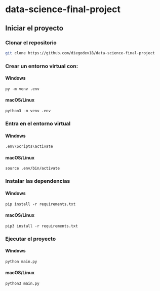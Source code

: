 # data-science-final-project

## Iniciar el proyecto

### Clonar el repositorio

```sh
git clone https://github.com/diegodev18/data-science-final-project
```

### Crear un entorno virtual con:

#### Windows

```
py -m venv .env
```

#### macOS/Linux

```
python3 -m venv .env
```

### Entra en el entorno virtual

#### Windows

```
.env\Scripts\activate
```

#### macOS/Linux

```
source .env/bin/activate
```

### Instalar las dependencias

#### Windows

```
pip install -r requirements.txt
```

#### macOS/Linux

```
pip3 install -r requirements.txt
```

### Ejecutar el proyecto

#### Windows

```
python main.py
```

#### macOS/Linux

```
python3 main.py
```
